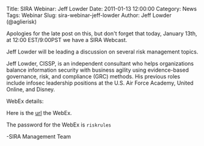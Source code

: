 Title: SIRA Webinar: Jeff Lowder
Date: 2011-01-13 12:00:00
Category: News
Tags: Webinar
Slug: sira-webinar-jeff-lowder
Author: Jeff Lowder (@aglierisk)

Apologies for the late post on this, but don't forget that today, January 13th, at 12:00 EST/9:00PST we have a SIRA Webcast.

Jeff Lowder will be leading a discussion on several risk management topics.

Jeff Lowder, CISSP, is an independent consultant who helps organizations balance information security with business agility using evidence-based governance, risk, and compliance (GRC) methods. His previous roles include infosec leadership positions at the U.S. Air Force Academy, United Online, and Disney.

WebEx details:

Here is the [url](https://van.webex.com/mw0306l/mywebex/default.do?service=1&siteurl=van&nomenu=true&main_url=%2Fmc0805l%2Fe.do%3Fsiteurl%3Dvan%26AT%3DMI%26EventID%3D142479972%26Host%3De191b503407c420010%26FrameSet%3D2%26NewLoginFlag%3D1) the WebEx.

The password for the WebEx is `riskrules`

-SIRA Management Team
